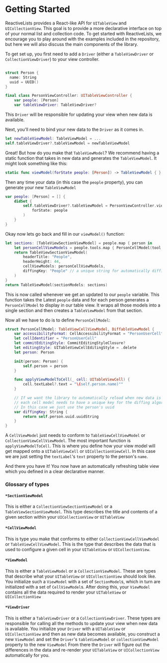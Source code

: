 # Getting Started

ReactiveLists provides a React-like API for `UITableView` and `UICollectionView`.  This goal is to provide a more
declarative interface on top of your normal list and collection code.  To get started with ReactiveLists, we encourage you to play around with the examples included in the repository, but here we will also discuss the main components of the library.

To get set up, you first need to add a `Driver` (either a `TableViewDriver` or `CollectionViewDriver`) to your view controller.

```swift

struct Person {
  name: String
  uuid = UUID()
}

final class PersonViewController: UITableViewController {
    var people: [Person]
    var tableViewDriver: TableViewDriver?
```

This `Driver` will be responsible for updating your view when new data is available.

Next, you'll need to bind your new data to the `Driver` as it comes in.

```swift
let newTableViewModel: TableViewModel = ...
self.tableViewDriver?.tableViewModel = newTableViewModel
```

Great!  But how do you make that `TableViewModel`?  We recommend having a static function that
takes in new data and generates the `TableViewModel`.  It might look something like this:

```swift
static func viewModel(forState people: [Person]) -> TableViewModel { }

```

Then any time your data (in this case the `people` property), you can generate your new `TableViewModel`

```swift
var people: [Person] = [] {
    didSet {
        self.tableViewDriver?.tableViewModel = PersonViewController.viewModel(
            forState: people
        )
    }
}

```

Okay now lets go back and fill in our `viewModel()` function:

```swift
let sections: [TableViewSectionViewModel] = people.map { person in
    let personCellViewModels = people.tools.map { PersonCellModel(tool: $0) }
    return TableViewSectionViewModel(
        headerTitle: "People",
        headerHeight: 44,
        cellViewModels: personCellViewModels,
        diffingKey: "People" // a unique string for automatically diffing
    )
}
return TableViewModel(sectionModels: sections)
```

This is now called whenever we get an updated to our `people` variable.  This function takes the Latest
`people` data and for each person generates a `PersonCellModel` to display in our table view.  It wraps
all those models into a single section and then creates a `TableViewModel` from that section.

Now all we have to do is to define `PersonCellModel`:

```swift
struct PersonCellModel: TableViewCellViewModel, DiffableViewModel {
    var accessibilityFormat: CellAccessibilityFormat = "PersonUserCell"
    let cellIdentifier = "PersonUserCell"
    let commitEditingStyle: CommitEditingStyleClosure?
    let editingStyle: UITableViewCellEditingStyle = .delete
    let person: Person

    init(person: Person) {
        self.person = person
    }

    func applyViewModelToCell(_ cell: UITableViewCell) {
        cell.textLabel?.text = "\(self.person.name)""
    }

    // If we want the library to automatically reload when new data is available
    // each cell model needs to have a unique key for the diffing algorithm to work.
    // In this case we just use the person's uuid
    var diffingKey: String {
        return self.person.uuid.uuidString
    }
}
```

A `CellViewModel` just needs to conform to `TableViewCellViewModel` or `CollectionViewCellViewModel`.  The
most important function is `applyViewModelToCell`.  This is where you define how your view model will get
mapped onto a `UITableViewCell` or `UICollectionViewCell`.  In this case we are just setting the `textLabel`'s
`text` property to the person's `name`.

And there you have it!  You now have an automatically refreshing table view which you defined in a clear
declarative manner.


### Glossary of types



#### `*SectionViewModel`

This is either a `CollectionViewSectionViewModel` or a `TableViewSectionViewModel`.  This type describes
the title and contents of a given section within your `UICollectionView` or `UITableView`

#### `*CellViewModel`

This is type you make that conforms to either `CollectionViewCellViewModel` or `TableViewCellViewModel`.  This is the type that describes the data that is used to configure a given cell in your `UITableView` or `UICollectionView`.


#### `*ViewModel`

This is either a `TableViewModel` or a `CollectionViewModel`. These are types that describe what your `UITableView` or `UICollectionView` should look like.  You initialize such a `ViewModel` with a set of `SectionModel`s, which
in turn are initialized with a set of `CellViewModel`s.  After doing this, your `ViewModel`
contains all the data required to render your `UITableView` or `UICollectionView`

#### `*ViewDriver`

This is either a `TableViewDriver` or a `CollectionViewDriver`.  These types are responsible for calling all the methods to update your view when new data is available.  You initialize your `Driver` with a `UITableView` or `UICollectionView` and then
as new data becomes available, you construct a new `ViewModel` and set the `Driver`'s `tableViewModel` or `collectionViewModel` property to the new `ViewModel`  From there the `Driver` will figure out the differences in the data and re-render your `UITableView` or `UICollectionView` automatically for you.
